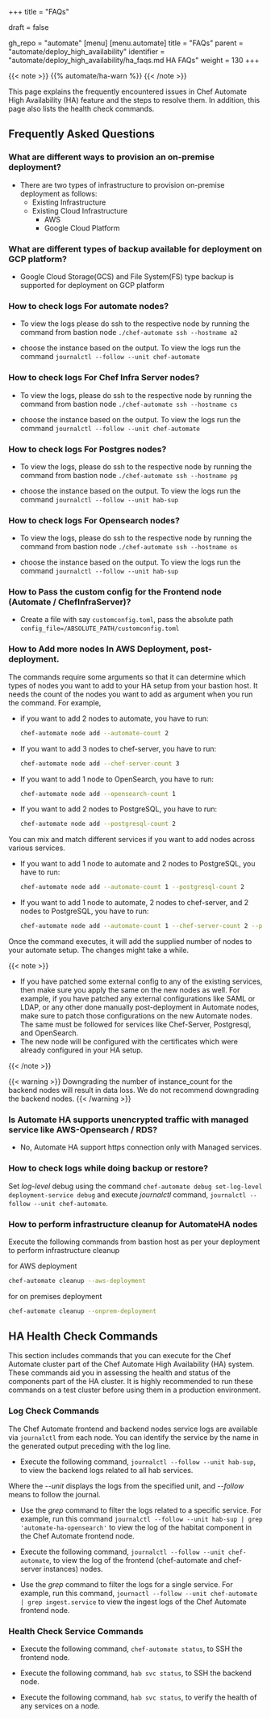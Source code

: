 +++
title = "FAQs"

draft = false

gh_repo = "automate"
[menu]
  [menu.automate]
    title = "FAQs"
    parent = "automate/deploy_high_availability"
    identifier = "automate/deploy_high_availability/ha_faqs.md HA FAQs"
    weight = 130
+++

{{< note >}}
{{% automate/ha-warn %}}
{{< /note >}}

This page explains the frequently encountered issues in Chef Automate High Availability (HA) feature and the steps to resolve them. In addition, this page also lists the health check commands.

## Frequently Asked Questions

### What are different ways to provision an on-premise deployment?
- There are two types of infrastructure to provision on-premise deployment as follows:
   -  Existing Infrastructure
   -  Existing Cloud Infrastructure
      -  AWS
      -  Google Cloud Platform

### What are different types of backup available for deployment on GCP platform?
- Google Cloud Storage(GCS) and File System(FS) type backup is supported for deployment on GCP platform

### How to check logs For automate nodes?
- To view the logs please do ssh to the respective node by running the command from bastion node 
`./chef-automate ssh --hostname a2`

- choose the instance based on the output. To view the logs run the command 
`journalctl --follow --unit chef-automate` 

### How to check logs For Chef Infra Server nodes?
- To view the logs, please do ssh to the respective node by running the command from bastion node 
`./chef-automate ssh --hostname cs`

- choose the instance based on the output. To view the logs run the command 
`journalctl --follow --unit chef-automate` 

### How to check logs For Postgres nodes?
- To view the logs, please do ssh to the respective node by running the command from bastion node 
`./chef-automate ssh --hostname pg`

- choose the instance based on the output. To view the logs run the command 
`journalctl --follow --unit hab-sup` 

### How to check logs For Opensearch nodes?
- To view the logs, please do ssh to the respective node by running the command from bastion node 
`./chef-automate ssh --hostname os`

- choose the instance based on the output. To view the logs run the command 
`journalctl --follow --unit hab-sup` 

### How to Pass the custom config for the Frontend node (Automate / ChefInfraServer)?
- Create a file with say `customconfig.toml`, pass the absolute path `config_file=/ABSOLUTE_PATH/customconfig.toml`



### How to Add more nodes In AWS Deployment, post-deployment. 
The commands require some arguments
so that it can determine which types of nodes you want to add to your HA setup from your bastion host.
It needs the count of the nodes you want to add as argument when you run the command.
For example,

- if you want to add 2 nodes to automate, you have to run:

    ```sh
    chef-automate node add --automate-count 2
    ```

- If you want to add 3 nodes to chef-server, you have to run:

    ```sh
    chef-automate node add --chef-server-count 3
    ```

- If you want to add 1 node to OpenSearch, you have to run:

    ```sh
    chef-automate node add --opensearch-count 1
    ```

- If you want to add 2 nodes to PostgreSQL, you have to run:

    ```sh
    chef-automate node add --postgresql-count 2
    ```

You can mix and match different services if you want to add nodes across various services.

- If you want to add 1 node to automate and 2 nodes to PostgreSQL, you have to run:

    ```sh
    chef-automate node add --automate-count 1 --postgresql-count 2
    ```

- If you want to add 1 node to automate, 2 nodes to chef-server, and 2 nodes to PostgreSQL, you have to run:

    ```sh
    chef-automate node add --automate-count 1 --chef-server-count 2 --postgresql-count 2
    ```

Once the command executes, it will add the supplied number of nodes to your automate setup. The changes might take a while.

{{< note >}}

- If you have patched some external config to any of the existing services,
  then make sure you apply the same on the new nodes as well.
For example, if you have patched any external configurations like SAML or LDAP,
  or any other done manually post-deployment in Automate nodes,
  make sure to patch those configurations on the new Automate nodes.
  The same must be followed for services like Chef-Server, Postgresql, and OpenSearch.
- The new node will be configured with the certificates which were already configured in your HA setup.

{{< /note >}}


{{< warning >}}
  Downgrading the number of instance_count for the backend nodes will result in data loss. We do not recommend downgrading the backend nodes.
{{< /warning >}}

### Is Automate HA supports unencrypted traffic with managed service like AWS-Opensearch / RDS?
 - No, Automate HA support https connection only with Managed services. 


### How to check logs while doing backup or restore?

Set *log-level* debug using the command `chef-automate debug set-log-level deployment-service debug` and execute *journalctl* command, `journalctl --follow --unit chef-automate`.


### How to perform infrastructure cleanup for AutomateHA nodes

Execute the following commands from bastion host as per your deployment to perform infrastructure cleanup

for AWS deployment
```bash
chef-automate cleanup --aws-deployment
```

for on premises deployment
```bash
chef-automate cleanup --onprem-deployment
```

## HA Health Check Commands

This section includes commands that you can execute for the Chef Automate cluster part of the Chef Automate High Availability (HA) system. These commands aid you in assessing the health and status of the components part of the HA cluster. It is highly recommended to run these commands on a test cluster before using them in a production environment.

### Log Check Commands

The Chef Automate frontend and backend nodes service logs are available via `journalctl` from each node. You can identify the service by the name in the generated output preceding with the log line.

- Execute the following command, `journalctl --follow --unit hab-sup`, to view the backend logs related to all hab services.

Where the *--unit* displays the logs from the specified unit, and *--follow* means to follow the journal.

- Use the *grep* command to filter the logs related to a specific service. For example, run this command `journalctl --follow --unit hab-sup | grep 'automate-ha-opensearch'` to view the log of the habitat component in the Chef Automate frontend node.

- Execute the following command, `journalctl --follow --unit chef-automate`, to view the log of the frontend (chef-automate and chef-server instances) nodes.

- Use the *grep* command to filter the logs for a single service. For example, run this command, `journactl --follow --unit chef-automate | grep ingest.service` to view the ingest logs of the Chef Automate frontend node.

### Health Check Service Commands

- Execute the following command, `chef-automate status`, to SSH the frontend node.

- Execute the following command, `hab svc status`, to SSH the backend node.

- Execute the following command, `hab svc status`, to verify the health of any services on a node.
